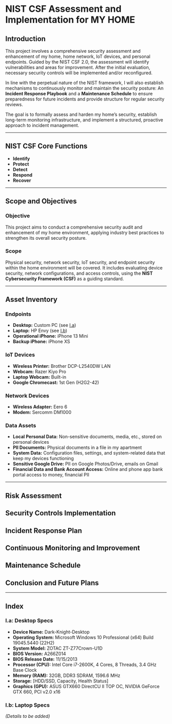 # NIST CSF Assessment and Implementation for MY HOME

## Introduction
This project involves a comprehensive security assessment and enhancement of my home, home network, IoT devices, and personal endpoints. Guided by the NIST CSF 2.0, the assessment will identify vulnerabilities and areas for improvement. After the initial evaluation, necessary security controls will be implemented and/or reconfigured.  

In line with the perpetual nature of the NIST framework, I will also establish mechanisms to continuously monitor and maintain the security posture: An **Incident Response Playbook** and a **Maintenance Schedule** to ensure preparedness for future incidents and provide structure for regular security reviews.  

The goal is to formally assess and harden my home’s security, establish long-term monitoring infrastructure, and implement a structured, proactive approach to incident management.  

---

## NIST CSF Core Functions
- **Identify**
- **Protect**
- **Detect**
- **Respond**
- **Recover**

---

## Scope and Objectives  

### **Objective**  
This project aims to conduct a comprehensive security audit and enhancement of my home environment, applying industry best practices to strengthen its overall security posture.  

### **Scope**  
Physical security, network security, IoT security, and endpoint security within the home environment will be covered. It includes evaluating device security, network configurations, and access controls, using the **NIST Cybersecurity Framework (CSF)** as a guiding standard.  

---

## Asset Inventory  

### **Endpoints**  
- **Desktop:** Custom PC (see [I.a](#index))  
- **Laptop:** HP Envy (see [I.b](#index))  
- **Operational iPhone:** iPhone 13 Mini  
- **Backup iPhone:** iPhone XS  

### **IoT Devices**  
- **Wireless Printer:** Brother DCP-L2540DW LAN  
- **Webcam:** Razer Kiyo Pro  
- **Laptop Webcam:** Built-in  
- **Google Chromecast:** 1st Gen (H2G2-42)  

### **Network Devices**  
- **Wireless Adapter:** Eero 6  
- **Modem:** Sercomm DM1000  

### **Data Assets**  
- **Local Personal Data:** Non-sensitive documents, media, etc., stored on personal devices  
- **PII Documents:** Physical documents in a file in my apartment  
- **System Data:** Configuration files, settings, and system-related data that keep my devices functioning  
- **Sensitive Google Drive:** PII on Google Photos/Drive, emails on Gmail  
- **Financial Data and Bank Account Access:** Online and phone app bank portal access to money, financial PII  

---

## Risk Assessment  

## Security Controls Implementation  

## Incident Response Plan  

## Continuous Monitoring and Improvement  

## Maintenance Schedule  

## Conclusion and Future Plans  

---

## Index  

### **I.a: Desktop Specs**  
- **Device Name:** Dark-Knight-Desktop  
- **Operating System:** Microsoft Windows 10 Professional (x64) Build 19045.5440 (22H2)  
- **System Model:** ZOTAC ZT-Z77Crown-U1D  
- **BIOS Version:** A266Z014  
- **BIOS Release Date:** 11/15/2013  
- **Processor (CPU):** Intel Core i7-2600K, 4 Cores, 8 Threads, 3.4 GHz Base Clock  
- **Memory (RAM):** 32GB, DDR3 SDRAM, 1596.6 MHz  
- **Storage:** [HDD/SSD, Capacity, Health Status]  
- **Graphics (GPU):** ASUS GTX660 DirectCU II TOP OC, NVIDIA GeForce GTX 660, PCI v2.0 x16  

### **I.b: Laptop Specs**  
_(Details to be added)_  
